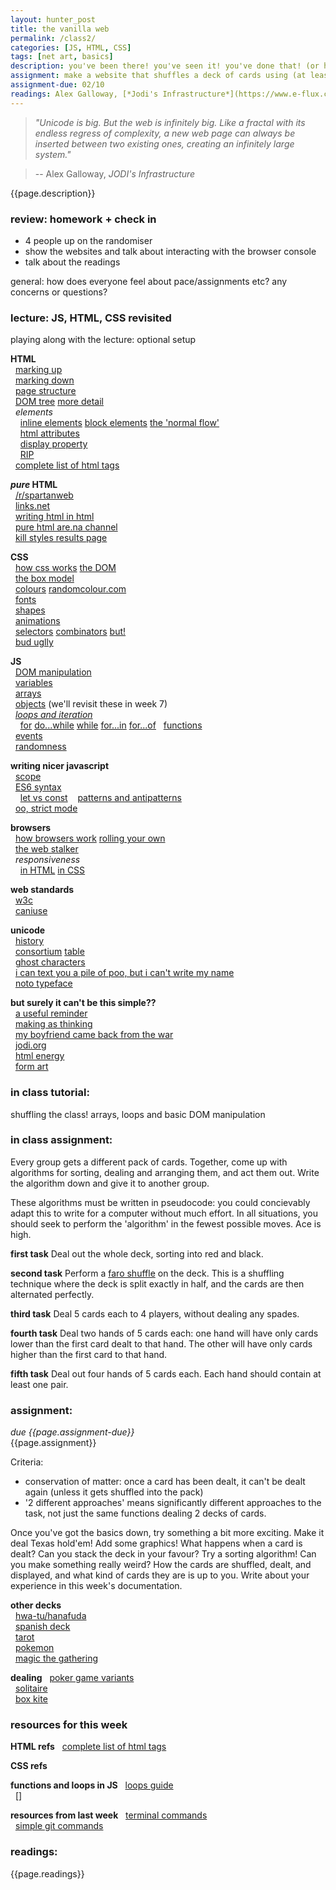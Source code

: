 ```yaml
---  
layout: hunter_post  
title: the vanilla web  
permalink: /class2/  
categories: [JS, HTML, CSS]  
tags: [net art, basics]
description: you've been there! you've seen it! you've done that! (or have you?). here we'll revisit the basic tools that we use to make work for the web, and talk about some higher level concepts and tools to improve the quality of code. We'll discuss web standards, net art, and the power of pure html.
assignment: make a website that shuffles a deck of cards using (at least) 2 different approaches
assignment-due: 02/10
readings: Alex Galloway, [*Jodi's Infrastructure*](https://www.e-flux.com/journal/74/59810/jodi-s-infrastructure/) <br> Ted Nelson (in *Software* p16), [*The Crafting of Media*](http://worrydream.com/refs/Burnham%20-%20Software%20-%20Information%20Technology,%20Its%20New%20Meaning%20for%20Art.pdf)
---  
```


>*"Unicode is big. But the web is infinitely big. Like a fractal with its endless regress of complexity, a new web page can always be inserted between two existing ones, creating an infinitely large system."*

>-- Alex Galloway, *JODI's Infrastructure*

{{page.description}}

### review: homework + check in  
* 4 people up on the randomiser
* show the websites and talk about interacting with the browser console
* talk about the readings

general: how does everyone feel about pace/assignments etc? any concerns or questions?

### lecture: JS, HTML, CSS revisited  
playing along with the lecture: optional setup

**HTML**  
  [marking up](https://en.wikipedia.org/wiki/Markup_language)  
  [marking down](https://en.wikipedia.org/wiki/Markdown)  
  [page structure](https://www.w3schools.com/html/html_intro.asp)  
  [DOM tree](https://www.w3schools.com/js/js_htmldom.asp) [more detail](https://external-content.duckduckgo.com/iu/?u=https%3A%2F%2Fcourses.cs.washington.edu%2Fcourses%2Fcse190m%2F10su%2Flectures%2Fslides%2Fimages%2Fdom_tree.gif&f=1&nofb=1)  
  *elements*  
    [inline elements](https://developer.mozilla.org/en-US/docs/Web/HTML/Inline_elements) [block elements](https://developer.mozilla.org/en-US/docs/Web/HTML/Block-level_elements) [the 'normal flow'](https://developer.mozilla.org/en-US/docs/Web/CSS/CSS_Flow_Layout/Block_and_Inline_Layout_in_Normal_Flow)  
    [html attributes](https://en.wikipedia.org/wiki/HTML_attribute)  
    [display property](https://developer.mozilla.org/en-US/docs/Web/CSS/display)  
    [RIP](https://developer.mozilla.org/en-US/docs/Web/HTML/Element/blink)  
  [complete list of html tags](https://eastmanreference.com/complete-list-of-html-tags)  

***pure* HTML**  
  [/r/spartanweb](https://old.reddit.com/r/SpartanWeb/)  
  [links.net](http://links.net)  
  [writing html in html](http://john.ankarstrom.se/html/)  
  [pure html are.na channel](https://www.are.na/laurel-schwulst/pure-html)  
  [kill styles results page](https://www.are.na/laurel-schwulst/kill-styles)  

**CSS**  
  [how css works](https://developer.mozilla.org/en-US/docs/Learn/CSS/First_steps/How_CSS_works) [the DOM](https://developer.mozilla.org/en-US/docs/Web/API/Document_Object_Model/Introduction)  
  [the box model](https://developer.mozilla.org/en-US/docs/Learn/CSS/Building_blocks/The_box_model)  
  [colours](https://www.w3schools.com/colors/colors_picker.asp) [randomcolour.com](http://randomcolour.com)  
  [fonts](https://www.w3schools.com/Css/css_font.asp)  
  [shapes](https://css-tricks.com/the-shapes-of-css/)  
  [animations](https://www.w3schools.com/css/css3_animations.asp)  
  [selectors](https://www.w3schools.com/css/css_selectors.asp) [combinators](https://www.w3schools.com/Css/css_combinators.asp) [but!](https://stackoverflow.com/questions/1014861/is-there-a-css-parent-selector)  
  [bud uglly](http://budugllydesign.com/index.html)  

**JS**  
  [DOM manipulation](https://www.w3schools.com/js/js_htmldom_document.asp)  
  [variables](https://www.w3schools.com/js/js_variables.asp)  
  [arrays](https://developer.mozilla.org/en-US/docs/Web/JavaScript/Reference/Global_Objects/Array)  
  [objects](https://www.w3schools.com/js/js_objects.asp) (we'll revisit these in week 7)  
  [*loops and iteration*](https://developer.mozilla.org/en-US/docs/Web/JavaScript/Guide/Loops_and_iteration)  
    [for](https://developer.mozilla.org/en-US/docs/Web/JavaScript/Guide/Loops_and_iteration#for_statement)  [do...while](https://developer.mozilla.org/en-US/docs/Web/JavaScript/Reference/statements/do...while)  [while](https://developer.mozilla.org/en-US/docs/Web/JavaScript/Reference/statements/while)  [for...in](https://developer.mozilla.org/en-US/docs/Web/JavaScript/Guide/Loops_and_iteration#for...in_statement)  [for...of](https://developer.mozilla.org/en-US/docs/Web/JavaScript/Guide/Loops_and_iteration#for...of_statement)
  [functions](https://www.w3schools.com/js/js_functions.asp)  
  [events](https://www.w3schools.com/js/js_events.asp)  
  [randomness](https://developer.mozilla.org/en-US/docs/Web/JavaScript/Reference/Global_Objects/Math/random)  

**writing nicer javascript**  
  [scope](https://scotch.io/tutorials/understanding-scope-in-javascript)  
  [ES6 syntax](https://www.w3schools.com/Js/js_es6.asp)  
    [let vs const]()   
 [patterns and antipatterns](https://code.tutsplus.com/tutorials/the-essentials-of-writing-high-quality-javascript--net-15145)  
  [oo, strict mode](https://www.w3schools.com/js/js_strict.asp)  

**browsers**  
  [how browsers work](https://www.html5rocks.com/en/tutorials/internals/howbrowserswork/) [rolling your own](https://limpet.net/mbrubeck/2014/08/08/toy-layout-engine-1.html)  
  [the web stalker](https://anthology.rhizome.org/the-web-stalker)  
  *responsiveness*  
    [in HTML](https://www.w3schools.com/html/html_responsive.asp) [in CSS](https://www.w3schools.com/css/css_rwd_mediaqueries.asp)  

**web standards**  
  [w3c](https://www.w3.org/standards/)  
  [caniuse](https://caniuse.com)  

**unicode**  
  [history](https://en.wikipedia.org/wiki/Unicode#Origin_and_development)  
  [consortium](https://home.unicode.org) [table](https://unicode-table.com/en/#basic-latin)  
  [ghost characters](https://www.dampfkraft.com/ghost-characters.html)  
  [i can text you a pile of poo, but i can't write my name](https://modelviewculture.com/pieces/i-can-text-you-a-pile-of-poo-but-i-cant-write-my-name)  
  [noto typeface](https://www.google.com/get/noto/)  

**but surely it can't be this simple??**  
  [a useful reminder](http://motherfuckingwebsite.com)  
  [making as thinking](http://jon-l.com/making-as-thinking/)  
  [my boyfriend came back from the war](http://www.teleportacia.org/war/)  
  [jodi.org](http://wwww.jodi.org)  
  [html energy](http://html.energy)  
  [form art](https://sites.rhizome.org/anthology/form-art-competition.html)  


### in class tutorial:
shuffling the class! arrays, loops and basic DOM manipulation

### in class assignment:
Every group gets a different pack of cards. Together, come up with algorithms for sorting, dealing and arranging them, and act them out. Write the algorithm down and give it to another group.

These algorithms must be written in pseudocode: you could concievably adapt this to write for a computer without much effort. In all situations, you should seek to perform the 'algorithm' in the fewest possible moves. Ace is high. 

**first task**
Deal out the whole deck, sorting into red and black.

**second task**
Perform a [faro shuffle](https://en.wikipedia.org/wiki/Faro_shuffle) on the deck. This is a shuffling technique where the deck is split exactly in half, and the cards are then alternated perfectly.

**third task**
Deal 5 cards each to 4 players, without dealing any spades.

**fourth task**
Deal two hands of 5 cards each: one hand will have only cards lower than the first card dealt to that hand. The other will have only cards higher than the first card to that hand.

**fifth task**
Deal out four hands of 5 cards each. Each hand should contain at least one pair. 

### assignment:
*due {{page.assignment-due}}*<br>
{{page.assignment}}

Criteria:
* conservation of matter: once a card has been dealt, it can't be dealt again (unless it gets shuffled into the pack)
* '2 different approaches' means significantly different approaches to the task, not just the same functions dealing 2 decks of cards.

Once you've got the basics down, try something a bit more exciting. Make it deal Texas hold'em! Add some graphics! What happens when a card is dealt? Can you stack the deck in your favour? Try a sorting algorithm! Can you make something really weird? How the cards are shuffled, dealt, and displayed, and what kind of cards they are is up to you. Write about your experience in this week's documentation.

**other decks**  
  [hwa-tu/hanafuda](http://www.sloperama.com/gostop/cards.html)  
  [spanish deck](https://en.wikipedia.org/wiki/Spanish_playing_cards)  
  [tarot](https://github.com/dariusk/corpora/blob/master/data/divination/tarot_interpretations.json)  
  [pokemon](https://api.pokemontcg.io/v1/cards)  
  [magic the gathering](https://mtgjson.com)  

**dealing**
  [poker game variants](https://en.m.wikipedia.org/wiki/List_of_poker_variants)  
  [solitaire](https://en.wikipedia.org/wiki/Patience_(game))  
  [box kite](https://en.wikipedia.org/wiki/Box_Kite_(solitaire))  

### resources for this week

**HTML refs**
  [complete list of html tags](https://eastmanreference.com/complete-list-of-html-tags)  

**CSS refs**


**functions and loops in JS**
  [loops guide](https://developer.mozilla.org/en-US/docs/Web/JavaScript/Guide/Loops_and_iteration)  
  []

**resources from last week**
  [terminal commands](https://github.com/melaniehoff/Peer-to-Peer-Folder-Poetry/blob/master/radical-networks.md#-bash--terminal-commands)  
  [simple git commands](https://confluence.atlassian.com/bitbucketserver/basic-git-commands-776639767.html)

### readings:
{{page.readings}}
